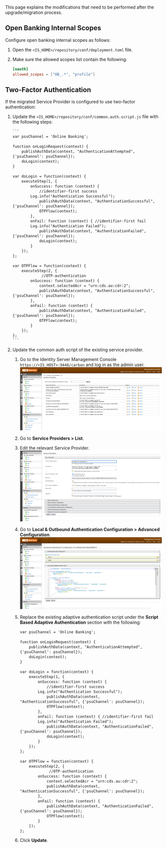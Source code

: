 This page explains the modifications that need to be performed after the upgrade/migration process.

## Open Banking Internal Scopes

Configure open banking internal scopes as follows:

1. Open the `<IS_HOME>/repository/conf/deployment.toml` file.

2. Make sure the allowed scopes list contain the following: 

      ``` toml
      [oauth]
      allowed_scopes = ["OB_.*", "profile"]
      ```

## Two-Factor Authentication

If the migrated Service Provider is configured to use two-factor authentication:

1. Update the `<IS_HOME>/repository/conf/common.auth.script.js` file with the following steps:
 
       ``` 
       var psuChannel = 'Online Banking';
        
       function onLoginRequest(context) {
           publishAuthData(context, "AuthenticationAttempted", {'psuChannel': psuChannel});
           doLogin(context);
       }
        
       var doLogin = function(context) {
           executeStep(1, {
               onSuccess: function (context) {
                   //identifier-first success
               Log.info("Authentication Successful");
                   publishAuthData(context, "AuthenticationSuccessful", {'psuChannel': psuChannel});
                   OTPFlow(context);
               },
               onFail: function (context) { //identifier-first fail
               Log.info("Authentication Failed");
                   publishAuthData(context, "AuthenticationFailed", {'psuChannel': psuChannel});
                   doLogin(context);
               }
           });
       };
        
       var OTPFlow = function(context) {
           executeStep(2, {
                    //OTP-authentication
               onSuccess: function (context) {
                   context.selectedAcr = "urn:cds.au:cdr:2";
                   publishAuthData(context, "AuthenticationSuccessful", {'psuChannel': psuChannel});
               },
               onFail: function (context) {
                   publishAuthData(context, "AuthenticationFailed", {'psuChannel': psuChannel});
                   OTPFlow(context);
               }
           });
       };
       ```

2. Update the common auth script of the existing service provider.
     1. Go to the Identity Server Management Console `https://<IS_HOST>:9446/carbon` and log in as the admin user. ![service_providers](../../assets/img/install-and-setup/upgrading-the-solution/serivice-providers.png)
     2. Go to **Service Providers > List**.
     3. Edit the relevant Service Provider. ![edit_service_providers](../../assets/img/install-and-setup/upgrading-the-solution/edit-service-provider.png)
     4. Go to **Local & Outbound Authentication Configuration > Advanced Configuration**. ![advanced_configs_of_service_provider](../../assets/img/install-and-setup/upgrading-the-solution/advanced-configurations.png)
     5. Replace the existing adaptive authentication script under the **Script Based Adaptive Authentication** section with the following:

        ```
        var psuChannel = 'Online Banking';
        
        function onLoginRequest(context) {
            publishAuthData(context, "AuthenticationAttempted", {'psuChannel': psuChannel});
            doLogin(context);
        }
        
        var doLogin = function(context) {
            executeStep(1, {
                onSuccess: function (context) {
                    //identifier-first success
                Log.info("Authentication Successful");
                    publishAuthData(context, "AuthenticationSuccessful", {'psuChannel': psuChannel});
                    OTPFlow(context);
                },
                onFail: function (context) { //identifier-first fail
                Log.info("Authentication Failed");
                    publishAuthData(context, "AuthenticationFailed", {'psuChannel': psuChannel});
                    doLogin(context);
                }
            });
        };
        
        var OTPFlow = function(context) {
            executeStep(2, {
                     //OTP-authentication
                onSuccess: function (context) {
                    context.selectedAcr = "urn:cds.au:cdr:2";
                    publishAuthData(context, "AuthenticationSuccessful", {'psuChannel': psuChannel});
                },
                onFail: function (context) {
                    publishAuthData(context, "AuthenticationFailed", {'psuChannel': psuChannel});
                    OTPFlow(context);
                }
            });
        };
        ```
        
     6. Click **Update**.

